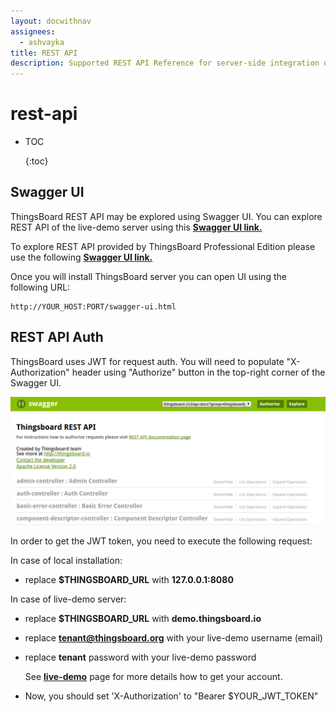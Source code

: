 ```yaml
---
layout: docwithnav
assignees:
  - ashvayka
title: REST API
description: Supported REST API Reference for server-side integration of your IoT projects
---
```


# rest-api

* TOC

  {:toc}

## Swagger UI

ThingsBoard REST API may be explored using Swagger UI. You can explore REST API of the live-demo server using this [**Swagger UI link.**](https://demo.thingsboard.io/swagger-ui.html)

To explore REST API provided by ThingsBoard Professional Edition please use the following [**Swagger UI link.**](https://cloud.thingsboard.io/swagger-ui.html)

Once you will install ThingsBoard server you can open UI using the following URL:

```text
http://YOUR_HOST:PORT/swagger-ui.html
```

## REST API Auth

ThingsBoard uses JWT for request auth. You will need to populate "X-Authorization" header using "Authorize" button in the top-right corner of the Swagger UI.

![image](../../.gitbook/assets/swagger-ui.png)

In order to get the JWT token, you need to execute the following request:

In case of local installation:

* replace **$THINGSBOARD\_URL** with **127.0.0.1:8080**

In case of live-demo server:

* replace **$THINGSBOARD\_URL** with **demo.thingsboard.io**
* replace **tenant@thingsboard.org** with your live-demo username \(email\)
* replace **tenant** password with your live-demo password

  See [**live-demo**](https://github.com/caoyingde/thingsboard.github.io/tree/9437083b88083a9b2563248432cbbe460867fbaf/docs/user-guide/live-demo/README.md) page for more details how to get your account.

* Now, you should set  'X-Authorization' to "Bearer $YOUR\_JWT\_TOKEN"  

